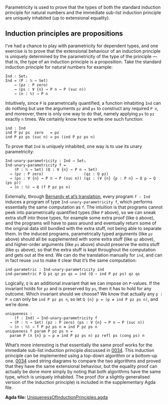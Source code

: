 Parametricity is used to prove that the types of both the standard induction principle for natural numbers and the immediate sub-list induction principle are uniquely inhabited (up to extensional equality).

## Induction principles are propositions

I’ve had a chance to play with parametricity for dependent types, and one exercise is to prove that the extensional behaviour of an induction principle is uniquely determined by the parametricity of the type of the principle — that is, the type of an induction principle is a proposition.
Take the standard induction principle for natural numbers for example:

```
Ind : Set₁
Ind = (P : ℕ → Set)
    → (pz : P zero)
    → (ps : ∀ {n} → P n → P (suc n))
    → (n : ℕ) → P n
```

Intuitively, since `P` is parametrically quantified, a function inhabiting `Ind` can do nothing but use the arguments `pz` and `ps` to construct any required `P n`, and moreover, there is only one way to do that, namely applying `ps` to `pz` exactly `n` times.
We certainly know how to write one such function:

```
ind : Ind
ind P pz ps  zero   = pz
ind P pz ps (suc n) = ps (ind P pz ps n)
```

To prove that `Ind` is uniquely inhabited, one way is to use its unary parametricity:

```
Ind-unary-parametricity : Ind → Set₁
Ind-unary-parametricity f =
    (P : ℕ → Set) (Q : ∀ {n} → P n → Set)
  → (pz : P zero)                  (qz : Q pz)
  → (ps : ∀ {n} → P n → P (suc n)) (qz : (∀ {n} {p : P n} → Q p → Q (ps p))
  → (n : ℕ) → Q (f P pz ps n)
```

Externally, through [Bernardy et al’s translation](https://doi.org/10.1017/S0956796812000056), every program `f : Ind` induces a program of type `Ind-unary-parametricity f`, which performs essentially the same computation as `f`.
The intuition is that programs cannot peek into parametrically quantified types (like `P` above), so we can sneak extra stuff into those types, for example some extra proof (like `Q` above), and the programs will have to pass around and eventually return some of the original data still bundled with the extra stuff, not being able to separate them.
In the induced programs, parametrically typed arguments (like `pz` above) should all be supplemented with some extra stuff (like `qz` above), and higher-order arguments (like `ps` above) should preserve the extra stuff (like `qs` above), so that the extra stuff is kept throughout the computation and gets out at the end.
We can do the translation manually for `ind`, and can in fact reuse `ind` to make it clear that it’s the same computation:

```
ind-parametric : Ind-unary-parametricity ind
ind-parametric P Q pz qz ps qs = ind (Q ∘ ind P pz ps) qz qs
```

Logically, `Q` is an additional invariant that we can impose on `P`-values.
If the invariant holds for `pz` and is preserved by `ps`, then it has to hold for any outcome.
Which invariant should we choose?
We know that actually any `p : P n` can only be `ind P pz ps n`, so let `Q {n} p = (p ≡ ind P pz ps n)`, and we’re done.

```
uniqueness :
    (f : Ind) → Ind-unary-parametricity f
  → (P : ℕ → Set) (pz : P zero) (ps : ∀ {n} → P n → P (suc n))
  → (n : ℕ) → f P pz ps n ≡ ind P pz ps n
uniqueness f param P pz ps n =
  param P (λ {n} p → p ≡ ind P pz ps n) pz refl ps (cong ps) n
```

What’s more interesting is that essentially the same proof works for the immediate sub-list induction principle discussed in [0034](/blog/0034/).
This induction principle can be implemented using a top-down algorithm or a bottom-up one.
[0034](/blog/0034/) used string diagrams to compare the two algorithms and proved that they have the same extensional behaviour, but the equality proof can actually be done more simply by noting that both algorithms have the same type, which is uniquely inhabited.
The proof (for a slightly generalised version of the induction principle) is included in the supplementary Agda file.

**Agda file:** [UniquenessOfInductionPrinciples.agda](UniquenessOfInductionPrinciples.agda)
